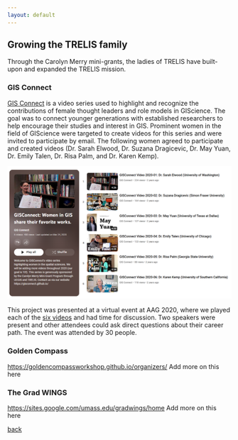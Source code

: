 ```yaml
---
layout: default
---
```


## Growing the TRELIS family
Through the Carolyn Merry mini-grants, the ladies of TRELIS have built-upon and expanded the TRELIS mission.

### GIS Connect
 [GIS Connect](https://gisconnect.github.io/) is a video series used to highlight and recognize the contributions of female thought leaders and role models in GIScience. The goal was to connect younger generations with established researchers to help encourage their studies and interest in GIS. Prominent women in the field of GIScience were targeted to create videos for this series and were invited to participate by email. The following women agreed to participate and created videos (Dr. Sarah Elwood, Dr. Suzana Dragicevic, Dr. May Yuan, Dr. Emily Talen, Dr. Risa Palm, and Dr. Karen Kemp). 
 
 ![YouTube Playlist](assets/images/GISConnect.PNG)

This project was presented at a virtual event at AAG 2020, where we played each of the [six videos](https://www.youtube.com/playlist?list=PL2xUaCb8VRCAcTnrCrH67C1lnMxVq7gbr) and had time for discussion. Two speakers were present and other attendees could ask direct questions about their career path. The event was attended by 30 people.

### Golden Compass
https://goldencompassworkshop.github.io/organizers/
Add more on this here

### The Grad WINGS
https://sites.google.com/umass.edu/gradwings/home
Add more on this here

[back](./)
